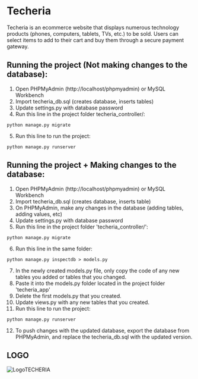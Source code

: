 # Techeria

Techeria is an ecommerce website that displays numerous technology products (phones,
computers, tablets, TVs, etc.) to be sold. Users can select items to add to their cart and buy them
through a secure payment gateway.

## Running the project (Not making changes to the database):
1. Open PHPMyAdmin (http://localhost/phpmyadmin) or MySQL Workbench
2. Import techeria_db.sql (creates database, inserts tables)
3. Update settings.py with database password
4. Run this line in the project folder techeria_controller/: 
```
python manage.py migrate
``` 
5. Run this line to run the project:
``` 
python manage.py runserver
```

## Running the project + Making changes to the database:
1. Open PHPMyAdmin (http://localhost/phpmyadmin) or MySQL Workbench
2. Import techeria_db.sql (creates database, inserts table)
3. On PHPMyAdmin, make any changes in the database (adding tables, adding values, etc)
4. Update settings.py with database password
5. Run this line in the project folder 'techeria_controller/':
``` 
python manage.py migrate
```
6. Run this line in the same folder:
```
python manage.py inspectdb > models.py
```
7. In the newly created models.py file, only copy the code of any new tables you added or tables that you changed. 
8. Paste it into the models.py folder located in the project folder 'techeria_app\'
9. Delete the first models.py that you created.
10. Update views.py with any new tables that you created.
11. Run this line to run the project:
```
python manage.py runserver
```
12. To push changes with the updated database, export the database from PHPMyAdmin, and replace the techeria_db.sql with the updated version.

## LOGO

![LogoTECHERIA](https://user-images.githubusercontent.com/91642860/138016174-48549324-1834-46dd-8a56-82c6f16791a2.png)
